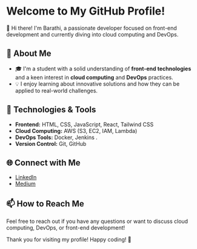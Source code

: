 # Welcome to My GitHub Profile!

👋 Hi there! I'm Barathi, a passionate developer focused on front-end development and currently diving into cloud computing and DevOps.

## 🌱 About Me
- 🎓 I'm a student with a solid understanding of **front-end technologies** and a keen interest in **cloud computing** and **DevOps** practices.
- 💡 I enjoy learning about innovative solutions and how they can be applied to real-world challenges.

## 🔧 Technologies & Tools
- **Frontend:** HTML, CSS, JavaScript, React, Tailwind CSS
- **Cloud Computing:** AWS (S3, EC2, IAM, Lambda)
- **DevOps Tools:** Docker, Jenkins .
- **Version Control:** Git, GitHub

## 🌐 Connect with Me
- [LinkedIn](https://www.linkedin.com/in/barathi-m)
- [Medium](https://medium.com/@barathimarikannan0309)

## 📫 How to Reach Me

Feel free to reach out if you have any questions or want to discuss cloud computing, DevOps, or front-end development!

Thank you for visiting my profile! Happy coding! 🎉
